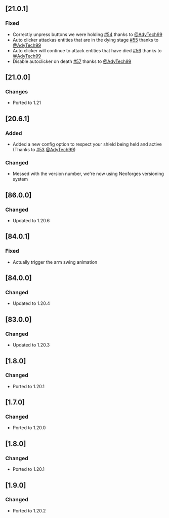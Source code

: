## [21.0.1]

### Fixed

- Correctly unpress buttons we were holding [#54](https://github.com/AdvancedXray/Auto-clicker/issues/54) thanks to [@AdyTech99](https://github.com/AdyTech99)
- Auto clicker attackas entities that are in the dying stage [#55](https://github.com/AdvancedXray/Auto-clicker/issues/55) thanks to [@AdyTech99](https://github.com/AdyTech99)
- Auto clicker will continue to attack entities that have died [#56](https://github.com/AdvancedXray/Auto-clicker/issues/56) thanks to [@AdyTech99](https://github.com/AdyTech99)
- Disable autoclicker on death [#57](https://github.com/AdvancedXray/Auto-clicker/issues/57) thanks to [@AdyTech99](https://github.com/AdyTech99)


## [21.0.0]

### Changes

- Ported to 1.21

## [20.6.1]

### Added

- Added a new config option to respect your shield being held and active (Thanks to [#53](https://github.com/AdvancedXRay/Auto-Clicker/pull/53) [@AdyTech99](https://github.com/AdyTech99))

### Changed

- Messed with the version number, we're now using Neoforges versioning system

## [86.0.0]

### Changed

- Updated to 1.20.6

## [84.0.1]

### Fixed

- Actually trigger the arm swing animation

## [84.0.0]

### Changed

- Updated to 1.20.4

## [83.0.0]

### Changed

- Updated to 1.20.3

## [1.8.0]

### Changed

- Ported to 1.20.1

## [1.7.0]

### Changed

- Ported to 1.20.0

## [1.8.0]

### Changed

- Ported to 1.20.1

## [1.9.0]

### Changed

- Ported to 1.20.2
